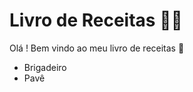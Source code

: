 # Livro de Receitas :woman_cook:

Olá ! Bem vindo ao meu livro de receitas :wave:

- Brigadeiro
- Pavê